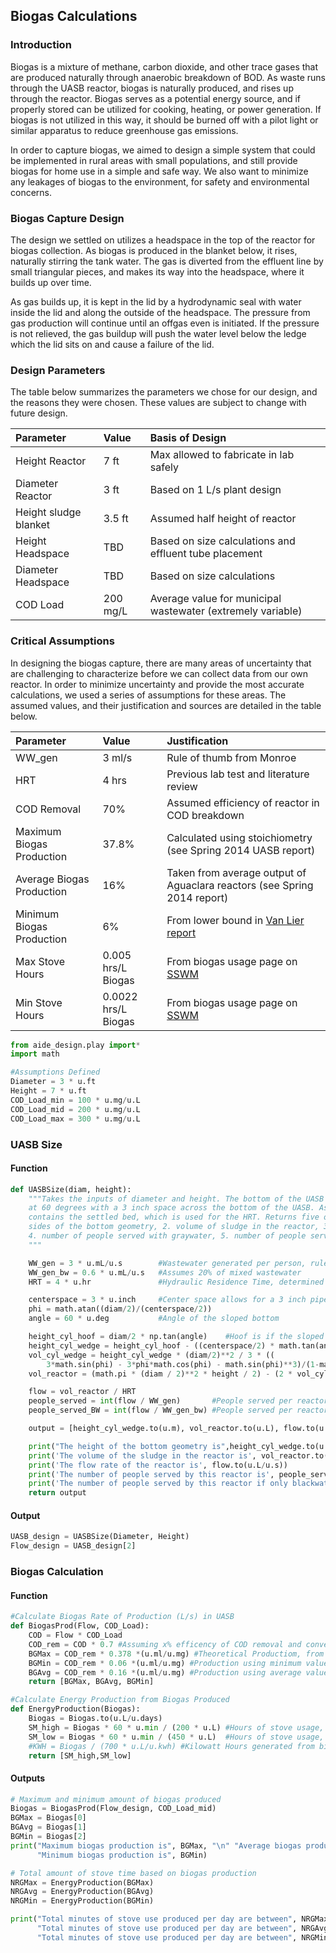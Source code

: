## Biogas Calculations

### Introduction
Biogas is a mixture of methane, carbon dioxide, and other trace gases that are produced naturally through anaerobic breakdown of BOD. As waste runs through the UASB reactor, biogas is naturally produced, and rises up through the reactor. Biogas serves as a potential energy source, and if properly stored can be utilized for cooking, heating, or power generation. If biogas is not utilized in this way, it should be burned off with a pilot light or similar apparatus to reduce greenhouse gas emissions.

In order to capture biogas, we aimed to design a simple system that could be implemented in rural areas with small populations, and still provide biogas for home use in a simple and safe way. We also want to minimize any leakages of biogas to the environment, for safety and environmental concerns.


### Biogas Capture Design
The design we settled on utilizes a headspace in the top of the reactor for biogas collection. As biogas is produced in the blanket below, it rises, naturally stirring the tank water. The gas is diverted from the effluent line by small triangular pieces, and makes its way into the headspace, where it builds up over time.

As gas builds up, it is kept in the lid by a hydrodynamic seal with water inside the lid and along the outside of the headspace. The pressure from gas production will continue until an offgas even is initiated. If the pressure is not relieved, the gas buildup will push the water level below the ledge which the lid sits on and cause a failure of the lid.


### Design Parameters
The table below summarizes the parameters we chose for our design, and the reasons they were chosen.  These values are subject to change with future design.

Parameter| Value | Basis of Design
:------------- |:-------------|:--------
Height Reactor| 7 ft | Max allowed to fabricate in lab safely
Diameter Reactor |3 ft | Based on 1 L/s plant design
Height sludge blanket | 3.5 ft| Assumed half height of reactor
Height Headspace | TBD | Based on size calculations and effluent tube placement
Diameter Headspace | TBD| Based on size calculations
COD Load | 200 mg/L | Average value for municipal wastewater (extremely variable)


### Critical Assumptions

In designing the biogas capture, there are many areas of uncertainty that are challenging to characterize before we can collect data from our own reactor.  In order to minimize uncertainty and provide the most accurate calculations, we used a series of assumptions for these areas.  The assumed values, and their justification and sources are detailed in the table below.

Parameter| Value | Justification
:------------- |:-------------|:--------
WW_gen| 3 ml/s | Rule of thumb from Monroe
HRT |4 hrs | Previous lab test and literature review
COD Removal | 70% | Assumed efficiency of reactor in COD breakdown
Maximum Biogas Production | 37.8% | Calculated using stoichiometry (see Spring 2014 UASB report)
Average Biogas Production | 16% | Taken from average output of Aguaclara reactors (see Spring 2014 report)
Minimum Biogas Production | 6% | From lower bound in [Van Lier report](https://courses.edx.org/c4x/DelftX/CTB3365STx/asset/Chap_4_Van_Lier_et_al.pdf)
Max Stove Hours | 0.005 hrs/L Biogas | From biogas usage page on [SSWM](https://www.sswm.info/content/direct-use-biogas)
Min Stove Hours | 0.0022 hrs/L Biogas | From biogas usage page on [SSWM](https://www.sswm.info/content/direct-use-biogas)


```python
from aide_design.play import*
import math

#Assumptions Defined
Diameter = 3 * u.ft
Height = 7 * u.ft
COD_Load_min = 100 * u.mg/u.L
COD_Load_mid = 200 * u.mg/u.L
COD_Load_max = 300 * u.mg/u.L
```

### UASB Size
#### Function
```python
def UASBSize(diam, height):
    """Takes the inputs of diameter and height. The bottom of the UASB is sloped
    at 60 degrees with a 3 inch space across the bottom of the UASB. Assumes that half the reactor
    contains the settled bed, which is used for the HRT. Returns five outputs: 1. height of the sloped
    sides of the bottom geometry, 2. volume of sludge in the reactor, 3. flow rate,
    4. number of people served with graywater, 5. number of people served with blackwater.
    """

    WW_gen = 3 * u.mL/u.s        #Wastewater generated per person, rule of thumb from Monroe
    WW_gen_bw = 0.6 * u.mL/u.s   #Assumes 20% of mixed wastewater
    HRT = 4 * u.hr               #Hydraulic Residence Time, determined from lab scale tests

    centerspace = 3 * u.inch     #Center space allows for a 3 inch pipe across the bottom
    phi = math.atan((diam/2)/(centerspace/2))
    angle = 60 * u.deg           #Angle of the sloped bottom

    height_cyl_hoof = diam/2 * np.tan(angle)    #Hoof is if the sloped bottom meets in the centerline
    height_cyl_wedge = height_cyl_hoof - ((centerspace/2) * math.tan(angle)) #Wedge is if the sloped bottom is offset from the centerline
    vol_cyl_wedge = height_cyl_wedge * (diam/2)**2 / 3 * ((
        3*math.sin(phi) - 3*phi*math.cos(phi) - math.sin(phi)**3)/(1-math.cos(phi)))
    vol_reactor = (math.pi * (diam / 2)**2 * height / 2) - (2 * vol_cyl_wedge)

    flow = vol_reactor / HRT
    people_served = int(flow / WW_gen)       #People served per reactor
    people_served_BW = int(flow / WW_gen_bw) #People served per reactor treating only blackwater

    output = [height_cyl_wedge.to(u.m), vol_reactor.to(u.L), flow.to(u.L/u.s), people_served, people_served_BW]

    print("The height of the bottom geometry is",height_cyl_wedge.to(u.m))
    print('The volume of the sludge in the reactor is', vol_reactor.to(u.L))
    print('The flow rate of the reactor is', flow.to(u.L/u.s))
    print('The number of people served by this reactor is', people_served)
    print('The number of people served by this reactor if only blackwater is treated is', people_served_BW)
    return output
```

#### Output
```python
UASB_design = UASBSize(Diameter, Height)
Flow_design = UASB_design[2]
```

### Biogas Calculation
#### Function
```python
#Calculate Biogas Rate of Production (L/s) in UASB
def BiogasProd(Flow, COD_Load):
    COD = Flow * COD_Load
    COD_rem = COD * 0.7 #Assuming x% efficency of COD removal and conversion in reactor
    BGMax = COD_rem * 0.378 *(u.ml/u.mg) #Theoretical Productiom, from Fall 2014 UASB team report
    BGMin = COD_rem * 0.06 *(u.ml/u.mg) #Production using minimum value from Van Lier report
    BGAvg = COD_rem * 0.16 *(u.ml/u.mg) #Production using average value from Spring 2014 tests
    return [BGMax, BGAvg, BGMin]

#Calculate Energy Production from Biogas Produced
def EnergyProduction(Biogas):
    Biogas = Biogas.to(u.L/u.days)
    SM_high = Biogas * 60 * u.min / (200 * u.L) #Hours of stove usage, given maximum efficency of stove
    SM_low = Biogas * 60 * u.min / (450 * u.L)  #Hours of stove usage, given minimum efficency
    #KWH = Biogas / (700 * u.L/u.kwh) #Kilowatt Hours generated from biogas used
    return [SM_high,SM_low]
```

#### Outputs
```python
# Maximum and minimum amount of biogas produced
Biogas = BiogasProd(Flow_design, COD_Load_mid)
BGMax = Biogas[0]
BGAvg = Biogas[1]
BGMin = Biogas[2]
print("Maximum biogas production is", BGMax, "\n" "Average biogas production is", BGAvg, "\n"
      "Minimum biogas production is", BGMin)

# Total amount of stove time based on biogas production
NRGMax = EnergyProduction(BGMax)
NRGAvg = EnergyProduction(BGAvg)
NRGMin = EnergyProduction(BGMin)

print("Total minutes of stove use produced per day are between", NRGMax[0], "and", NRGMax[1], "\n"
      "Total minutes of stove use produced per day are between", NRGAvg[0], "and", NRGAvg[1], "\n"
      "Total minutes of stove use produced per day are between", NRGMin[0], "and", NRGMin[1])
``` 
